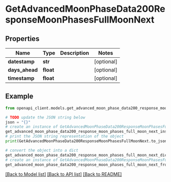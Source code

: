 # GetAdvancedMoonPhaseData200ResponseMoonPhasesFullMoonNext


## Properties

Name | Type | Description | Notes
------------ | ------------- | ------------- | -------------
**datestamp** | **str** |  | [optional] 
**days_ahead** | **float** |  | [optional] 
**timestamp** | **float** |  | [optional] 

## Example

```python
from openapi_client.models.get_advanced_moon_phase_data200_response_moon_phases_full_moon_next import GetAdvancedMoonPhaseData200ResponseMoonPhasesFullMoonNext

# TODO update the JSON string below
json = "{}"
# create an instance of GetAdvancedMoonPhaseData200ResponseMoonPhasesFullMoonNext from a JSON string
get_advanced_moon_phase_data200_response_moon_phases_full_moon_next_instance = GetAdvancedMoonPhaseData200ResponseMoonPhasesFullMoonNext.from_json(json)
# print the JSON string representation of the object
print(GetAdvancedMoonPhaseData200ResponseMoonPhasesFullMoonNext.to_json())

# convert the object into a dict
get_advanced_moon_phase_data200_response_moon_phases_full_moon_next_dict = get_advanced_moon_phase_data200_response_moon_phases_full_moon_next_instance.to_dict()
# create an instance of GetAdvancedMoonPhaseData200ResponseMoonPhasesFullMoonNext from a dict
get_advanced_moon_phase_data200_response_moon_phases_full_moon_next_from_dict = GetAdvancedMoonPhaseData200ResponseMoonPhasesFullMoonNext.from_dict(get_advanced_moon_phase_data200_response_moon_phases_full_moon_next_dict)
```
[[Back to Model list]](../README.md#documentation-for-models) [[Back to API list]](../README.md#documentation-for-api-endpoints) [[Back to README]](../README.md)


